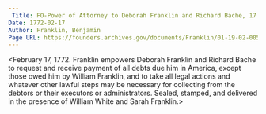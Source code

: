 ```yaml
---
 Title: FO-Power of Attorney to Deborah Franklin and Richard Bache, 17 February 1772: résumé
Date: 1772-02-17
Author: Franklin, Benjamin
Page URL: https://founders.archives.gov/documents/Franklin/01-19-02-0053
---
```


<February 17, 1772. Franklin empowers Deborah Franklin and Richard Bache to request and receive payment of all debts due him in America, except those owed him by William Franklin, and to take all legal actions and whatever other lawful steps may be necessary for collecting from the debtors or their executors or administrators. Sealed, stamped, and delivered in the presence of William White and Sarah Franklin.>

